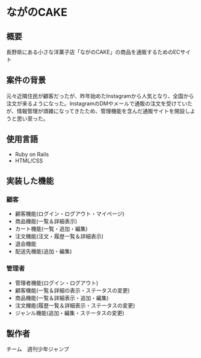 # ながのCAKE

概要
------------
長野県にある小さな洋菓子店「ながのCAKE」の商品を通販するためのECサイト

案件の背景
------------
元々近隣住民が顧客だったが、昨年始めたInstagramから人気となり、全国から注文が来るようになった。InstagramのDMやメールで通販の注文を受けていたが、情報管理が煩雑になってきたため、管理機能を含んだ通販サイトを開設しようと思い至った。

使用言語
------------
- Ruby on Rails
- HTML/CSS

実装した機能
------------
### 顧客

- 顧客機能(ログイン・ログアウト・マイページ)
- 商品機能(一覧＆詳細表示)
- カート機能(一覧・追加・編集)
- 注文機能(注文・履歴一覧＆詳細表示)
- 退会機能
- 配送先機能(追加・編集)

### 管理者

- 管理者機能(ログイン・ログアウト)
- 顧客機能(一覧＆詳細の表示・ステータスの変更)
- 商品機能(一覧＆詳細表示・追加・編集)
- 注文機能(履歴一覧＆詳細表示・ステータスの変更)
- ジャンル機能(追加・編集・ステータスの変更)

製作者
------------
チーム　週刊少年ジャンプ
